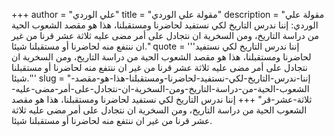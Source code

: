 +++
author = "علي الوردي"
title = "مقولة علي الوردي"
description = "مقولة علي الوردي: إننا ندرس التاريخ لكي نستفيد لحاضرنا ومستقبلنا، هذا هو مقصد الشعوب الحية من دراسة التاريخ، ومن السخرية ان نتجادل على أمر مضى عليه ثلاثة عشر قرنا من غير ان ننتفع منه لحاضرنا أو مستقبلنا شيئا."
quote = '''إننا ندرس التاريخ لكي نستفيد لحاضرنا ومستقبلنا، هذا هو مقصد الشعوب الحية من دراسة التاريخ، ومن السخرية ان نتجادل على أمر مضى عليه ثلاثة عشر قرنا من غير ان ننتفع منه لحاضرنا أو مستقبلنا شيئا.'''
slug = "إننا-ندرس-التاريخ-لكي-نستفيد-لحاضرنا-ومستقبلنا-هذا-هو-مقصد-الشعوب-الحية-من-دراسة-التاريخ-ومن-السخرية-ان-نتجادل-على-أمر-مضى-عليه-ثلاثة-عشر-قر"
+++
إننا ندرس التاريخ لكي نستفيد لحاضرنا ومستقبلنا، هذا هو مقصد الشعوب الحية من دراسة التاريخ، ومن السخرية ان نتجادل على أمر مضى عليه ثلاثة عشر قرنا من غير ان ننتفع منه لحاضرنا أو مستقبلنا شيئا.

